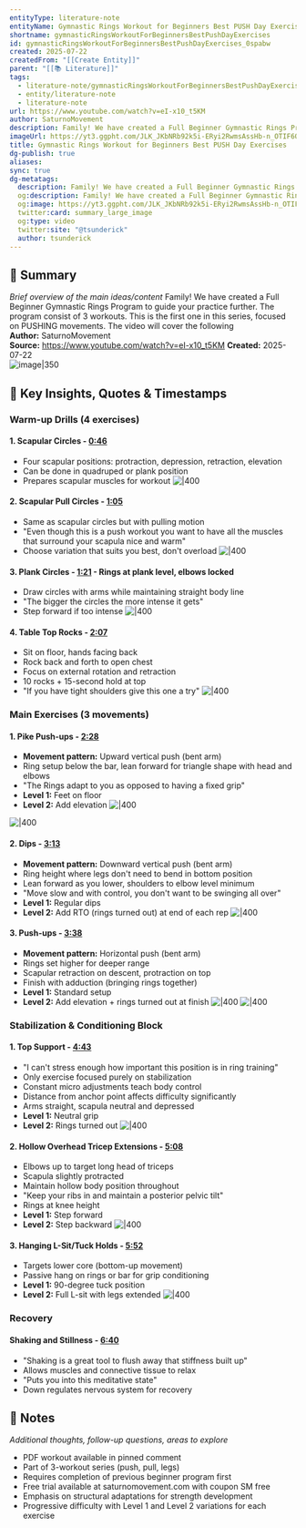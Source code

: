 ```yaml
---
entityType: literature-note
entityName: Gymnastic Rings Workout for Beginners Best PUSH Day Exercises
shortname: gymnasticRingsWorkoutForBeginnersBestPushDayExercises
id: gymnasticRingsWorkoutForBeginnersBestPushDayExercises_0spabw
created: 2025-07-22
createdFrom: "[[Create Entity]]"
parent: "[[📚 Literature]]"
tags:
  - literature-note/gymnasticRingsWorkoutForBeginnersBestPushDayExercises
  - entity/literature-note
  - literature-note
url: https://www.youtube.com/watch?v=eI-x10_t5KM
author: SaturnoMovement
description: Family! We have created a Full Beginner Gymnastic Rings Program to guide your practice further. The program consist of 3 workouts. This is the first one in this series, focused on PUSHING movements. The video will cover the following
imageUrl: https://yt3.ggpht.com/JLK_JKbNRb92k5i-ERyi2RwmsAssHb-n_OTIF6OMVGpV4U9gHhPBciqx-HsXJASXDnG1C1mozA=s88-c-k-c0x00ffffff-no-rj
title: Gymnastic Rings Workout for Beginners Best PUSH Day Exercises
dg-publish: true
aliases: 
sync: true
dg-metatags:
  description: Family! We have created a Full Beginner Gymnastic Rings Program to guide your practice further. The program consist of 3 workouts. This is the first one in this series, focused on PUSHING movements. The video will cover the following
  og:description: Family! We have created a Full Beginner Gymnastic Rings Program to guide your practice further. The program consist of 3 workouts. This is the first one in this series, focused on PUSHING movements. The video will cover the following
  og:image: https://yt3.ggpht.com/JLK_JKbNRb92k5i-ERyi2RwmsAssHb-n_OTIF6OMVGpV4U9gHhPBciqx-HsXJASXDnG1C1mozA=s88-c-k-c0x00ffffff-no-rj
  twitter:card: summary_large_image
  og:type: video
  twitter:site: "@tsunderick"
  author: tsunderick
---
```

## 📝 Summary
*Brief overview of the main ideas/content*
Family! We have created a Full Beginner Gymnastic Rings Program to guide your practice further. The program consist of 3 workouts. This is the first one in this series, focused on PUSHING movements. The video will cover the following  
**Author:** SaturnoMovement  
**Source:** https://www.youtube.com/watch?v=eI-x10_t5KM
**Created:** 2025-07-22  
![image|350](https://yt3.ggpht.com/JLK_JKbNRb92k5i-ERyi2RwmsAssHb-n_OTIF6OMVGpV4U9gHhPBciqx-HsXJASXDnG1C1mozA=s88-c-k-c0x00ffffff-no-rj)

## 🔑 Key Insights, Quotes & Timestamps

### Warm-up Drills (4 exercises)

#### 1. Scapular Circles - [0:46](https://www.youtube.com/watch?v=eI-x10_t5KM&t=46)
- Four scapular positions: protraction, depression, retraction, elevation
- Can be done in quadruped or plank position
- Prepares scapular muscles for workout
![|400](https://i.imgur.com/DScbQYh.png)

#### 2. Scapular Pull Circles - [1:05](https://www.youtube.com/watch?v=eI-x10_t5KM&t=65)
- Same as scapular circles but with pulling motion
- "Even though this is a push workout you want to have all the muscles that surround your scapula nice and warm"
- Choose variation that suits you best, don't overload
![|400](https://i.imgur.com/MGa3lCx.png)

#### 3. Plank Circles - [1:21](https://www.youtube.com/watch?v=eI-x10_t5KM&t=81) - Rings at plank level, elbows locked
- Draw circles with arms while maintaining straight body line
- "The bigger the circles the more intense it gets"
- Step forward if too intense
![|400](https://i.imgur.com/QZWQo28.png)

#### 4. Table Top Rocks - [2:07](https://www.youtube.com/watch?v=eI-x10_t5KM&t=127)
- Sit on floor, hands facing back
- Rock back and forth to open chest
- Focus on external rotation and retraction
- 10 rocks + 15-second hold at top
- "If you have tight shoulders give this one a try"
![|400](https://i.imgur.com/L8zmk4d.png)

### Main Exercises (3 movements)
#### 1. Pike Push-ups - [2:28](https://www.youtube.com/watch?v=eI-x10_t5KM&t=148)
- **Movement pattern:** Upward vertical push (bent arm)
- Ring setup below the bar, lean forward for triangle shape with head and elbows
- "The Rings adapt to you as opposed to having a fixed grip"
- **Level 1:** Feet on floor
- **Level 2:** Add elevation
![|400](https://i.imgur.com/59Cfv73.png)

![|400](https://i.imgur.com/PlyGzol.png)

#### 2. Dips - [3:13](https://www.youtube.com/watch?v=eI-x10_t5KM&t=193)
- **Movement pattern:** Downward vertical push (bent arm)
- Ring height where legs don't need to bend in bottom position
- Lean forward as you lower, shoulders to elbow level minimum
- "Move slow and with control, you don't want to be swinging all over"
- **Level 1:** Regular dips
- **Level 2:** Add RTO (rings turned out) at end of each rep
![|400](https://i.imgur.com/jYntEB1.png)

#### 3. Push-ups - [3:38](https://www.youtube.com/watch?v=eI-x10_t5KM&t=218)
- **Movement pattern:** Horizontal push (bent arm)
- Rings set higher for deeper range
- Scapular retraction on descent, protraction on top
- Finish with adduction (bringing rings together)
- **Level 1:** Standard setup
- **Level 2:** Add elevation + rings turned out at finish
![|400](https://i.imgur.com/aH3kIPJ.png)
![|400](https://i.imgur.com/aJtuKYB.png)

### Stabilization & Conditioning Block
#### 1. Top Support - [4:43](https://www.youtube.com/watch?v=eI-x10_t5KM&t=283)
- "I can't stress enough how important this position is in ring training"
- Only exercise focused purely on stabilization
- Constant micro adjustments teach body control
- Distance from anchor point affects difficulty significantly
- Arms straight, scapula neutral and depressed
- **Level 1:** Neutral grip
- **Level 2:** Rings turned out
![|400](https://i.imgur.com/Qo7T6bK.png)

#### 2. Hollow Overhead Tricep Extensions - [5:08](https://www.youtube.com/watch?v=eI-x10_t5KM&t=308)
- Elbows up to target long head of triceps
- Scapula slightly protracted
- Maintain hollow body position throughout
- "Keep your ribs in and maintain a posterior pelvic tilt"
- Rings at knee height
- **Level 1:** Step forward
- **Level 2:** Step backward
![|400](https://i.imgur.com/54f6axs.png)

#### 3. Hanging L-Sit/Tuck Holds - [5:52](https://www.youtube.com/watch?v=eI-x10_t5KM&t=352)
- Targets lower core (bottom-up movement)
- Passive hang on rings or bar for grip conditioning
- **Level 1:** 90-degree tuck position
- **Level 2:** Full L-sit with legs extended
![|400](https://i.imgur.com/q5XH785.png)
### Recovery

#### Shaking and Stillness - [6:40](https://www.youtube.com/watch?v=eI-x10_t5KM&t=400)

- "Shaking is a great tool to flush away that stiffness built up"
- Allows muscles and connective tissue to relax
- "Puts you into this meditative state"
- Down regulates nervous system for recovery

## 📝 Notes
*Additional thoughts, follow-up questions, areas to explore*
- PDF workout available in pinned comment
- Part of 3-workout series (push, pull, legs)
- Requires completion of previous beginner program first
- Free trial available at saturnomovement.com with coupon SM free
- Emphasis on structural adaptations for strength development
- Progressive difficulty with Level 1 and Level 2 variations for each exercise